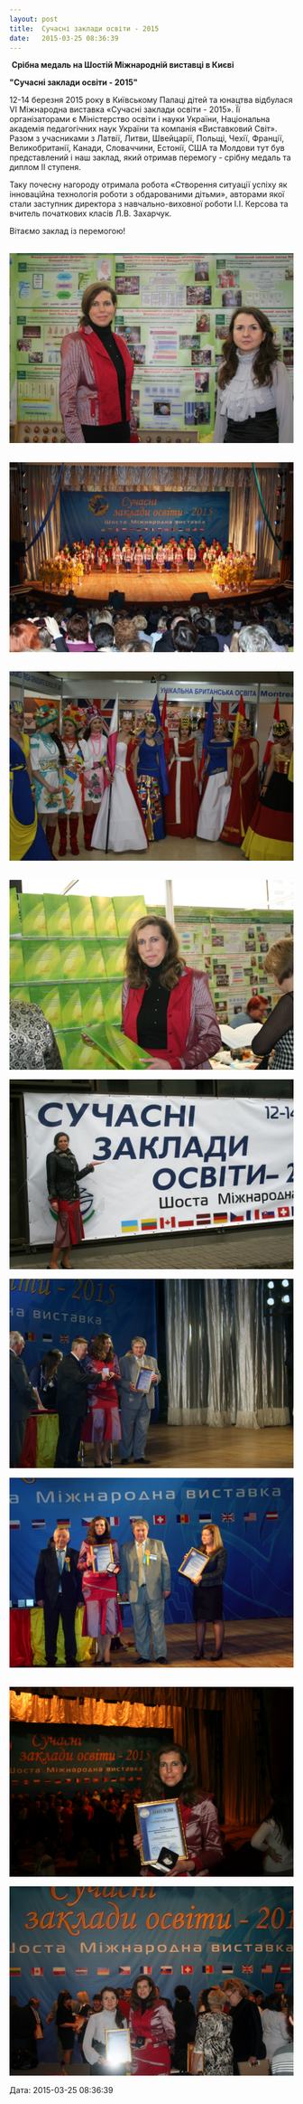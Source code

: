 ```yaml
---
layout: post
title:  Сучасні заклади освіти - 2015
date:   2015-03-25 08:36:39
---
```

 **Срібна медаль на Шостій Міжнародній виставці в Києві**

**"Сучасні заклади освіти - 2015"**

12-14 березня 2015 року в Київському Палаці дітей та юнацтва відбулася VІ Міжнародна виставка «Сучасні заклади освіти - 2015». Її організаторами є Міністерство освіти і науки України, Національна академія педагогічних наук України та компанія «Виставковий Світ». Разом з учасниками з Латвії, Литви, Швейцарії, Польщі, Чехії, Франції, Великобританії, Канади, Словаччини, Естонії, США та Молдови тут був представлений і наш заклад, який отримав перемогу - срібну медаль та диплом ІІ ступеня.

Таку почесну нагороду отримала робота «Створення ситуації успіху як інноваційна технологія роботи з обдарованими дітьми», авторами якої стали заступник директора з навчально-виховної роботи І.І. Керсова та вчитель початкових класів Л.В. Захарчук. 

Вітаємо заклад із перемогою!

 ![](/assets/tiger-1427264306.jpg)

 ![](/assets/tiger-1427264399.jpg)

 ![](/assets/tiger-1427264434.jpg)

 ![](/assets/tiger-1427264567.jpg)

![](/assets/tiger-1427264618.jpg)

![](/assets/tiger-1427264707.jpg)

![](/assets/tiger-1427264743.jpg)

 ![](/assets/tiger-1427264926.jpg)

![](/assets/tiger-1427264949.jpg)

  
Дата: 2015-03-25 08:36:39